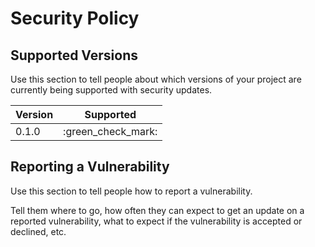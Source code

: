 # Security Policy

## Supported Versions

Use this section to tell people about which versions of your project are currently being supported with security
updates.

| Version | Supported          |
| ------- | ------------------ |
| 0.1.0   | :green_check_mark: |

## Reporting a Vulnerability

Use this section to tell people how to report a vulnerability.

Tell them where to go, how often they can expect to get an update on a reported vulnerability, what to expect if the
vulnerability is accepted or declined, etc.
